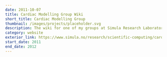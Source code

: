 ```yaml
---
date: 2011-10-07
title: Cardiac Modelling Group Wiki
short_title: Cardiac Modelling Group
thumbnail: /images/projects/placeholder.svg
description: The wiki for one of my groups at Simula Research Laboratory.
category: website
exterior_link: https://www.simula.no/research/scientific-computing/cardiac-modeling
start_date: 2011
end_date: 2012
---
```

